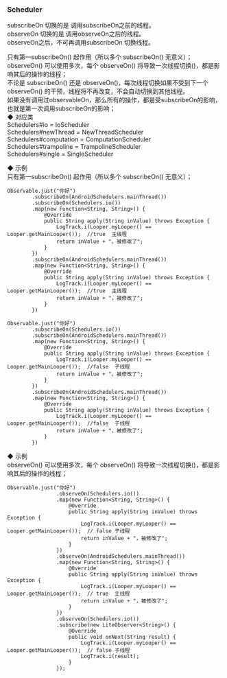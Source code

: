 ### Scheduler  

subscribeOn 切换的是 调用subscribeOn之前的线程。  
observeOn 切换的是 调用observeOn之后的线程。  
observeOn之后，不可再调用subscribeOn 切换线程。  

只有第一subscribeOn() 起作用（所以多个 subscribeOn() 无意义）；  
observeOn() 可以使用多次，每个 observeOn() 将导致一次线程切换()，都是影响其后的操作的线程；  
不论是 subscribeOn() 还是 observeOn()，每次线程切换如果不受到下一个 observeOn() 的干预，线程将不再改变，不会自动切换到其他线程。  
如果没有调用过observableOn，那么所有的操作，都是受subscribeOn的影响，也就是第一次调用subscribeOn的影响；  
◆ 对应类    
Schedulers#io = IoScheduler  
Schedulers#newThread = NewThreadScheduler    
Schedulers#computation = ComputationScheduler    
Schedulers#trampoline = TrampolineScheduler    
Schedulers#single = SingleScheduler    

◆ 示例  
只有第一subscribeOn() 起作用（所以多个 subscribeOn() 无意义）；  
```
Observable.just("你好")
        .subscribeOn(AndroidSchedulers.mainThread())
        .subscribeOn(Schedulers.io())
        .map(new Function<String, String>() {
            @Override
            public String apply(String inValue) throws Exception {
                LogTrack.i(Looper.myLooper() == Looper.getMainLooper());  //true  主线程
                return inValue + "，被修改了";
            }
        })
        .subscribeOn(AndroidSchedulers.mainThread())
        .map(new Function<String, String>() {
            @Override
            public String apply(String inValue) throws Exception {
                LogTrack.i(Looper.myLooper() == Looper.getMainLooper());  //true  主线程
                return inValue + "，被修改了";
            }
        })

Observable.just("你好")
        .subscribeOn(Schedulers.io())
        .subscribeOn(AndroidSchedulers.mainThread())
        .map(new Function<String, String>() {
            @Override
            public String apply(String inValue) throws Exception {
                LogTrack.i(Looper.myLooper() == Looper.getMainLooper());  //false  子线程
                return inValue + "，被修改了";
            }
        })
        .subscribeOn(AndroidSchedulers.mainThread())
        .map(new Function<String, String>() {
            @Override
            public String apply(String inValue) throws Exception {
                LogTrack.i(Looper.myLooper() == Looper.getMainLooper());  //false  子线程
                return inValue + "，被修改了";
            }
        })
```
◆ 示例  
observeOn() 可以使用多次，每个 observeOn() 将导致一次线程切换()，都是影响其后的操作的线程；    
```
Observable.just("你好")
                .observeOn(Schedulers.io())
                .map(new Function<String, String>() {
                    @Override
                    public String apply(String inValue) throws Exception {
                        LogTrack.i(Looper.myLooper() == Looper.getMainLooper());  // false 子线程
                        return inValue + "，被修改了";
                    }
                })
                .observeOn(AndroidSchedulers.mainThread())
                .map(new Function<String, String>() {
                    @Override
                    public String apply(String inValue) throws Exception {
                        LogTrack.i(Looper.myLooper() == Looper.getMainLooper());  // true  主线程
                        return inValue + "，被修改了";
                    }
                })
                .observeOn(Schedulers.io())
                .subscribe(new LiteObserver<String>() {
                    @Override
                    public void onNext(String result) {
                        LogTrack.i(Looper.myLooper() == Looper.getMainLooper());  // false 子线程
                        LogTrack.i(result);
                    }
                });
```

